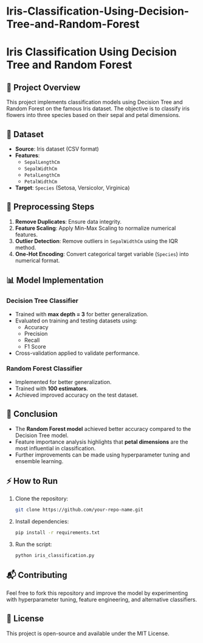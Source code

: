 # Iris-Classification-Using-Decision-Tree-and-Random-Forest
# Iris Classification Using Decision Tree and Random Forest

## 📌 Project Overview
This project implements classification models using Decision Tree and Random Forest on the famous Iris dataset. The objective is to classify iris flowers into three species based on their sepal and petal dimensions.

## 📂 Dataset
- **Source**: Iris dataset (CSV format)
- **Features**:
  - `SepalLengthCm`
  - `SepalWidthCm`
  - `PetalLengthCm`
  - `PetalWidthCm`
- **Target**: `Species` (Setosa, Versicolor, Virginica)

## 🚀 Preprocessing Steps
1. **Remove Duplicates**: Ensure data integrity.
2. **Feature Scaling**: Apply Min-Max Scaling to normalize numerical features.
3. **Outlier Detection**: Remove outliers in `SepalWidthCm` using the IQR method.
4. **One-Hot Encoding**: Convert categorical target variable (`Species`) into numerical format.

## 📊 Model Implementation
### Decision Tree Classifier
- Trained with **max depth = 3** for better generalization.
- Evaluated on training and testing datasets using:
  - Accuracy
  - Precision
  - Recall
  - F1 Score
- Cross-validation applied to validate performance.

### Random Forest Classifier
- Implemented for better generalization.
- Trained with **100 estimators**.
- Achieved improved accuracy on the test dataset.

## 📌 Conclusion
- The **Random Forest model** achieved better accuracy compared to the Decision Tree model.
- Feature importance analysis highlights that **petal dimensions** are the most influential in classification.
- Further improvements can be made using hyperparameter tuning and ensemble learning.

## ⚡ How to Run
1. Clone the repository:
   ```bash
   git clone https://github.com/your-repo-name.git
   ```
2. Install dependencies:
   ```bash
   pip install -r requirements.txt
   ```
3. Run the script:
   ```bash
   python iris_classification.py
   ```

## 📬 Contributing
Feel free to fork this repository and improve the model by experimenting with hyperparameter tuning, feature engineering, and alternative classifiers.

## 📜 License
This project is open-source and available under the MIT License.

